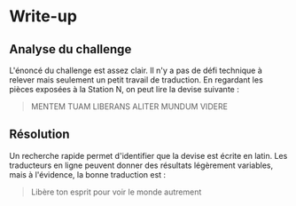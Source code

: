 # Write-up

## Analyse du challenge
L'énoncé du challenge est assez clair. Il n'y a pas de défi technique à relever mais seulement un petit travail de traduction.
En regardant les pièces exposées à la Station N, on peut lire la devise suivante :
> MENTEM TUAM LIBERANS ALITER MUNDUM VIDERE

## Résolution
Un recherche rapide permet d'identifier que la devise est écrite en latin.
Les traducteurs en ligne peuvent donner des résultats légèrement variables, mais à l'évidence, la bonne traduction est :
> Libère ton esprit pour voir le monde autrement